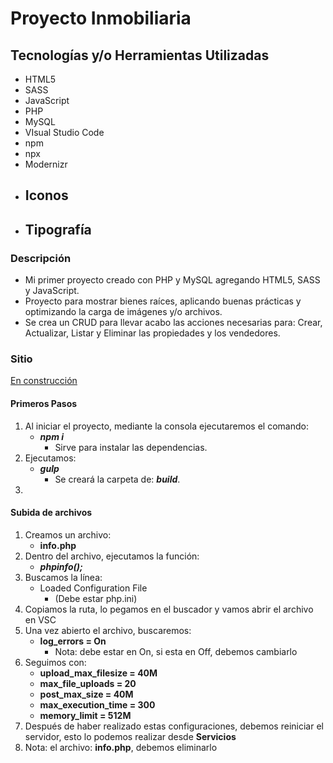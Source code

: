 # Proyecto Inmobiliaria

## Tecnologías y/o Herramientas Utilizadas

- HTML5
- SASS
- JavaScript
- PHP
- MySQL
- VIsual Studio Code
- npm
- npx
- Modernizr
- Iconos
    -
- Tipografía
    -

### Descripción

- Mi primer proyecto creado con PHP y MySQL agregando HTML5, SASS y JavaScript.
- Proyecto para mostrar bienes raíces, aplicando buenas prácticas y optimizando la carga de imágenes y/o archivos.
- Se crea un CRUD para llevar acabo las acciones necesarias para: Crear, Actualizar, Listar y Eliminar las propiedades y los vendedores.

### Sitio
[En construcción](...)

#### Primeros Pasos

1. Al iniciar el proyecto, mediante la consola ejecutaremos el comando:
    - _**npm i**_
        - Sirve para instalar las dependencias.
1. Ejecutamos:
    - _**gulp**_
        - Se creará la carpeta de: _**build**_.
1.

#### Subida de archivos

1. Creamos un archivo:
    - **info.php**
1. Dentro del archivo, ejecutamos la función:
    - **_phpinfo();_**
1. Buscamos la línea:
    - Loaded Configuration File
        - (Debe estar php.ini)
1. Copiamos la ruta, lo pegamos en el buscador y vamos abrir el archivo en VSC
1. Una vez abierto el archivo, buscaremos:
    - **log_errors = On**
        - Nota: debe estar en On, si esta en Off, debemos cambiarlo
1. Seguimos con:
    - **upload_max_filesize = 40M**
    - **max_file_uploads = 20**
    - **post_max_size = 40M**
    - **max_execution_time = 300**
    - **memory_limit = 512M**
1. Después de haber realizado estas configuraciones, debemos reiniciar el servidor, esto lo podemos realizar desde **Servicios**
1. Nota: el archivo: **info.php**, debemos eliminarlo
